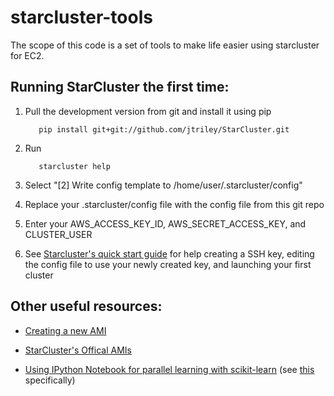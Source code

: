 starcluster-tools
=================

The scope of this code is a set of tools to make life easier using starcluster for EC2.

Running StarCluster the first time: 
-----------------------------------

1. Pull the development version from git and install it using pip

          pip install git+git://github.com/jtriley/StarCluster.git

2. Run 

          starcluster help

3. Select "[2] Write config template to /home/user/.starcluster/config"

4. Replace your .starcluster/config file with the config file from this git repo

5. Enter your AWS_ACCESS_KEY_ID, AWS_SECRET_ACCESS_KEY, and CLUSTER_USER

6. See [Starcluster's quick start guide](http://star.mit.edu/cluster/docs/0.92rc2/quickstart.html) for help creating a SSH key, editing the config file to use your newly created key, and launching your first cluster


Other useful resources:
-----------------------

- [Creating a new AMI](http://star.mit.edu/cluster/docs/0.93.3/manual/create_new_ami.html)

- [StarCluster's Offical AMIs](http://star.mit.edu/cluster/docs/0.93.3/manual/list_public_amis.html)

- [Using IPython Notebook for parallel learning with scikit-learn](https://github.com/ogrisel/parallel_ml_tutorial) (see [this](https://github.com/ogrisel/parallel_ml_tutorial/blob/master/notebooks/02%20-%20Distributed%20Model%20Selection%20and%20Assessment.ipynb) specifically)
